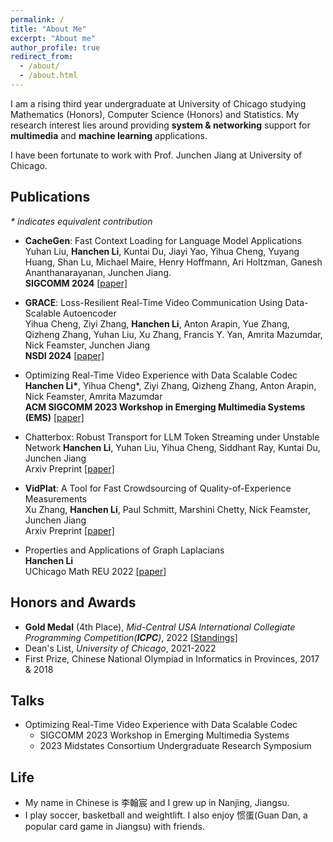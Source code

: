```yaml
---
permalink: /
title: "About Me"
excerpt: "About me"
author_profile: true
redirect_from: 
  - /about/
  - /about.html
---
```


I am a rising third year undergraduate at University of Chicago studying Mathematics (Honors), Computer Science (Honors) and Statistics. My research interest lies around providing **system & networking** support for **multimedia** and **machine learning** applications. <br />

I have been fortunate to work with Prof. Junchen Jiang at University of Chicago.


## Publications
_* indicates equivalent contribution_
- **CacheGen**: Fast Context Loading for Language Model Applications <br />
  Yuhan Liu, **Hanchen Li**, Kuntai Du, Jiayi Yao, Yihua Cheng, Yuyang Huang, Shan Lu, Michael Maire, Henry Hoffmann, Ari Holtzman, Ganesh Ananthanarayanan, Junchen Jiang.<br />
  **SIGCOMM 2024**  [[paper]](https://arxiv.org/abs/2310.07240)
  
- **GRACE**: Loss-Resilient Real-Time Video Communication Using Data-Scalable Autoencoder <br />
  Yihua Cheng, Ziyi Zhang, **Hanchen Li**, Anton Arapin, Yue Zhang, Qizheng Zhang, Yuhan Liu, Xu Zhang, Francis Y. Yan, Amrita Mazumdar, Nick Feamster, Junchen Jiang<br />
  **NSDI 2024** [[paper]](https://www.usenix.org/conference/nsdi24/presentation/cheng)

- Optimizing Real-Time Video Experience with Data Scalable Codec <br />
  **Hanchen Li\***, Yihua Cheng\*, Ziyi Zhang, Qizheng Zhang, Anton Arapin, Nick Feamster, Amrita Mazumdar <br />
  **ACM SIGCOMM 2023 Workshop in Emerging Multimedia Systems (EMS)** [[paper]](https://dl.acm.org/doi/10.1145/3609395.3611108)

- Chatterbox: Robust Transport for LLM Token Streaming under Unstable Network
  **Hanchen Li**, Yuhan Liu, Yihua Cheng, Siddhant Ray, Kuntai Du, Junchen Jiang <br />
  Arxiv Preprint [[paper]](https://arxiv.org/abs/2401.12961)

- **VidPlat**: A Tool for Fast Crowdsourcing of Quality-of-Experience Measurements <br />
  Xu Zhang, **Hanchen Li**, Paul Schmitt, Marshini Chetty, Nick Feamster, Junchen Jiang<br />
  Arxiv Preprint [[paper]](https://arxiv.org/abs/2311.06698)

- Properties and Applications of Graph Laplacians <br />
  **Hanchen Li** <br />
  UChicago Math REU 2022 [[paper]](http://math.uchicago.edu/~may/REU2022/REUPapers/Li,Hanchen.pdf) <br />


## Honors and Awards
* **Gold Medal** (4th Place), *Mid-Central USA International Collegiate Programming Competition(**ICPC**)*, 2022
  [[Standings]](https://mcpc22.kattis.com/contests/mcpc22/standings)
* Dean's List, *University of Chicago*, 2021-2022
* First Prize, Chinese National Olympiad in Informatics in Provinces, 2017 & 2018

## Talks
* Optimizing Real-Time Video Experience with Data Scalable Codec
  * SIGCOMM 2023 Workshop in Emerging Multimedia Systems
  * 2023 Midstates Consortium Undergraduate Research Symposium

## Life
* My name in Chinese is 李翰宸 and I grew up in Nanjing, Jiangsu.
* I play soccer, basketball and weightlift. I also enjoy 惯蛋(Guan Dan, a popular card game in Jiangsu) with friends.
